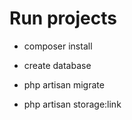 # Run projects
* composer install 
* create database
* php artisan migrate

* php artisan storage:link

